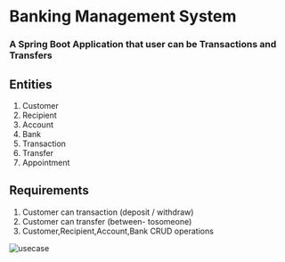 # Banking Management System
### A Spring Boot Application that user can be Transactions and Transfers 

## Entities
1. Customer
2. Recipient
3. Account
4. Bank
5. Transaction
6. Transfer
7. Appointment

## Requirements
1. Customer can transaction (deposit / withdraw)
2. Customer can transfer (between- tosomeone)
3. Customer,Recipient,Account,Bank CRUD operations

![usecase](https://github.com/Patika-PayCore-BootCamp-Organization/hw-project-FatmaBetulUyar/blob/master/usecasediagram.png)
